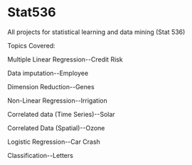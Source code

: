 # Stat536
All projects for statistical learning and data mining (Stat 536)

Topics Covered:

Multiple Linear Regression--Credit Risk 

Data imputation--Employee

Dimension Reduction--Genes

Non-Linear Regression--Irrigation

Correlated data (Time Series)--Solar

Correlated Data (Spatial)--Ozone

Logistic Regression--Car Crash

Classification--Letters
